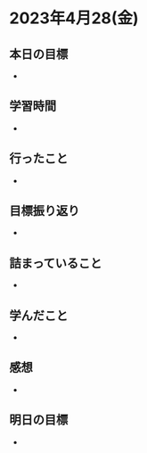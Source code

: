 # 2023年4月28(金)

## 本日の目標
- 

## 学習時間
- 

## 行ったこと
- 
   
## 目標振り返り
- 

## 詰まっていること
- 

## 学んだこと
- 

## 感想
- 
## 明日の目標
- 